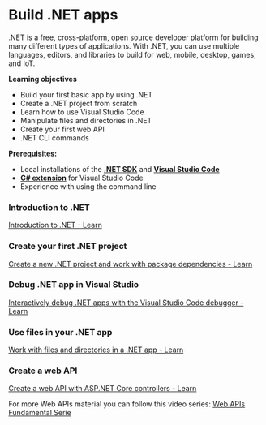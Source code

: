 # Build .NET apps

.NET is a free, cross-platform, open source developer platform for building many different types of applications. With .NET, you can use multiple languages, editors, and libraries to build for web, mobile, desktop, games, and IoT.

****Learning objectives****

- Build your first basic app by using .NET
- Create a .NET project from scratch
- Learn how to use Visual Studio Code
- Manipulate files and directories in .NET
- Create your first web API
- .NET CLI commands

**Prerequisites:**

- Local installations of the **[.NET SDK](https://dotnet.microsoft.com/download)** and **[Visual Studio Code](https://code.visualstudio.com/)**
- **[C# extension](https://marketplace.visualstudio.com/items?itemName=ms-dotnettools.csharp)** for Visual Studio Code
- Experience with using the command line

### **Introduction to .NET**

[Introduction to .NET - Learn](https://docs.microsoft.com/en-us/learn/modules/dotnet-introduction/)

### Create your first .NET project

[Create a new .NET project and work with package dependencies - Learn](https://docs.microsoft.com/en-us/learn/modules/dotnet-dependencies/)

### Debug .NET app in Visual Studio

[Interactively debug .NET apps with the Visual Studio Code debugger - Learn](https://docs.microsoft.com/en-us/learn/modules/dotnet-debug/)

### Use files in your .NET app

[Work with files and directories in a .NET app - Learn](https://docs.microsoft.com/en-us/learn/modules/dotnet-files/)

### Create a web API

[Create a web API with ASP.NET Core controllers - Learn](https://docs.microsoft.com/en-us/learn/modules/build-web-api-aspnet-core/)

For more Web APIs material you can follow this video series:
[Web APIs Fundamental Serie](https://docs.microsoft.com/en-us/shows/Beginners-Series-to-Web-APIs/)